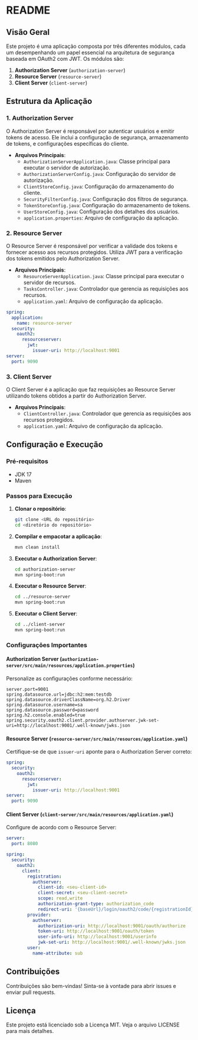 
# README

## Visão Geral

Este projeto é uma aplicação composta por três diferentes módulos, cada um desempenhando um papel essencial na arquitetura de segurança baseada em OAuth2 com JWT. Os módulos são:

1. **Authorization Server** (`authorization-server`)
2. **Resource Server** (`resource-server`)
3. **Client Server** (`client-server`)

## Estrutura da Aplicação

### 1. Authorization Server

O Authorization Server é responsável por autenticar usuários e emitir tokens de acesso. Ele inclui a configuração de segurança, armazenamento de tokens, e configurações específicas do cliente.

- **Arquivos Principais**:
    - `AuthorizationServerApplication.java`: Classe principal para executar o servidor de autorização.
    - `AuthorizationServerConfig.java`: Configuração do servidor de autorização.
    - `ClientStoreConfig.java`: Configuração do armazenamento do cliente.
    - `SecurityFilterConfig.java`: Configuração dos filtros de segurança.
    - `TokenStoreConfig.java`: Configuração do armazenamento de tokens.
    - `UserStoreConfig.java`: Configuração dos detalhes dos usuários.
    - `application.properties`: Arquivo de configuração da aplicação.

### 2. Resource Server

O Resource Server é responsável por verificar a validade dos tokens e fornecer acesso aos recursos protegidos. Utiliza JWT para a verificação dos tokens emitidos pelo Authorization Server.

- **Arquivos Principais**:
    - `ResourceServerApplication.java`: Classe principal para executar o servidor de recursos.
    - `TasksController.java`: Controlador que gerencia as requisições aos recursos.
    - `application.yaml`: Arquivo de configuração da aplicação.

```yaml
spring:
  application:
    name: resource-server
  security:
    oauth2:
      resourceserver:
        jwt:
          issuer-uri: http://localhost:9001
server:
  port: 9090
```

### 3. Client Server

O Client Server é a aplicação que faz requisições ao Resource Server utilizando tokens obtidos a partir do Authorization Server.

- **Arquivos Principais**:
    - `ClientController.java`: Controlador que gerencia as requisições aos recursos protegidos.
    - `application.yaml`: Arquivo de configuração da aplicação.

## Configuração e Execução

### Pré-requisitos

- JDK 17
- Maven

### Passos para Execução

1. **Clonar o repositório**:
   ```bash
   git clone <URL do repositório>
   cd <diretório do repositório>
   ```

2. **Compilar e empacotar a aplicação**:
   ```bash
   mvn clean install
   ```

3. **Executar o Authorization Server**:
   ```bash
   cd authorization-server
   mvn spring-boot:run
   ```

4. **Executar o Resource Server**:
   ```bash
   cd ../resource-server
   mvn spring-boot:run
   ```

5. **Executar o Client Server**:
   ```bash
   cd ../client-server
   mvn spring-boot:run
   ```

### Configurações Importantes

#### Authorization Server (`authorization-server/src/main/resources/application.properties`)

Personalize as configurações conforme necessário:
```properties
server.port=9001
spring.datasource.url=jdbc:h2:mem:testdb
spring.datasource.driverClassName=org.h2.Driver
spring.datasource.username=sa
spring.datasource.password=password
spring.h2.console.enabled=true
spring.security.oauth2.client.provider.authserver.jwk-set-uri=http://localhost:9001/.well-known/jwks.json
```

#### Resource Server (`resource-server/src/main/resources/application.yaml`)

Certifique-se de que `issuer-uri` aponte para o Authorization Server correto:
```yaml
spring:
  security:
    oauth2:
      resourceserver:
        jwt:
          issuer-uri: http://localhost:9001
server:
  port: 9090
```

#### Client Server (`client-server/src/main/resources/application.yaml`)

Configure de acordo com o Resource Server:
```yaml
server:
  port: 8080

spring:
  security:
    oauth2:
      client:
        registration:
          authserver:
            client-id: <seu-client-id>
            client-secret: <seu-client-secret>
            scope: read,write
            authorization-grant-type: authorization_code
            redirect-uri: '{baseUrl}/login/oauth2/code/{registrationId}'
        provider:
          authserver:
            authorization-uri: http://localhost:9001/oauth/authorize
            token-uri: http://localhost:9001/oauth/token
            user-info-uri: http://localhost:9001/userinfo
            jwk-set-uri: http://localhost:9001/.well-known/jwks.json
        user:
          name-attribute: sub
```

## Contribuições

Contribuições são bem-vindas! Sinta-se à vontade para abrir issues e enviar pull requests.

## Licença

Este projeto está licenciado sob a Licença MIT. Veja o arquivo LICENSE para mais detalhes.
